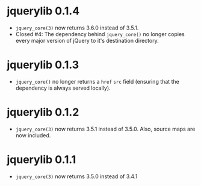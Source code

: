 # jquerylib 0.1.4

* `jquery_core(3)` now returns 3.6.0 instead of 3.5.1.
* Closed #4: The dependency behind `jquery_core()` no longer copies every major version of jQuery to it's destination directory.

# jquerylib 0.1.3

* `jquery_core()` no longer returns a `href` `src` field (ensuring that the dependency is always served locally).

# jquerylib 0.1.2

* `jquery_core(3)` now returns 3.5.1 instead of 3.5.0. Also, source maps are now included.

# jquerylib 0.1.1

* `jquery_core(3)` now returns 3.5.0 instead of 3.4.1
